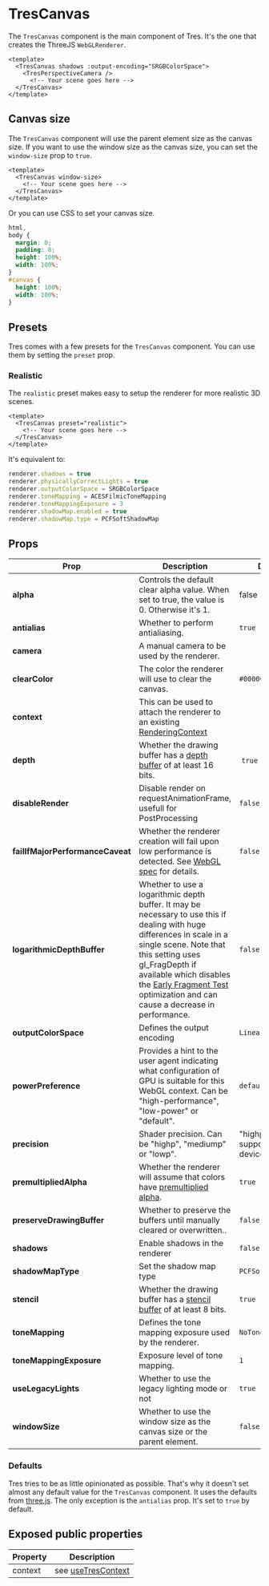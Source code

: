 # TresCanvas

The `TresCanvas` component is the main component of Tres. It's the one that creates the ThreeJS `WebGLRenderer`.

```vue{2,5}
<template>
  <TresCanvas shadows :output-encoding="SRGBColorSpace">
    <TresPerspectiveCamera />
      <!-- Your scene goes here -->
  </TresCanvas>
</template>
```

## Canvas size

The `TresCanvas` component will use the parent element size as the canvas size. If you want to use the window size as the canvas size, you can set the `window-size` prop to `true`.

```vue
<template>
  <TresCanvas window-size>
    <!-- Your scene goes here -->
  </TresCanvas>
</template>
```

Or you can use CSS to set your canvas size.

```css
html,
body {
  margin: 0;
  padding: 0;
  height: 100%;
  width: 100%;
}
#canvas {
  height: 100%;
  width: 100%;
}
```

## Presets

Tres comes with a few presets for the `TresCanvas` component. You can use them by setting the `preset` prop.

### Realistic

The `realistic` preset makes easy to setup the renderer for more realistic 3D scenes.

```vue
<template>
  <TresCanvas preset="realistic">
    <!-- Your scene goes here -->
  </TresCanvas>
</template>
```

It's equivalent to:

```ts
renderer.shadows = true
renderer.physicallyCorrectLights = true
renderer.outputColorSpace = SRGBColorSpace
renderer.toneMapping = ACESFilmicToneMapping
renderer.toneMappingExposure = 3
renderer.shadowMap.enabled = true
renderer.shadowMap.type = PCFSoftShadowMap
```

## Props

| Prop | Description | Default |
| ---- | ---- | --- |
| **alpha** | Controls the default clear alpha value. When set to true, the value is 0. Otherwise it's 1. | false |
| **antialias** | Whether to perform antialiasing. | `true` |
| **camera** | A manual camera to be used by the renderer. | |
| **clearColor** | The color the renderer will use to clear the canvas. | `#000000` |
| **context** | This can be used to attach the renderer to an existing [RenderingContext](https://developer.mozilla.org/en-US/docs/Web/API/WebGLRenderingContext) | |
| **depth** | Whether the drawing buffer has a [depth buffer](https://en.wikipedia.org/wiki/Z-buffering) of at least 16 bits. | `true` |
| **disableRender** | Disable render on requestAnimationFrame, usefull for PostProcessing | `false` |
| **failIfMajorPerformanceCaveat** | Whether the renderer creation will fail upon low performance is detected. See [WebGL spec](https://registry.khronos.org/webgl/specs/latest/1.0/#5.2) for details. | `false` |
| **logarithmicDepthBuffer** | Whether to use a logarithmic depth buffer. It may be necessary to use this if dealing with huge differences in scale in a single scene. Note that this setting uses gl_FragDepth if available which disables the [Early Fragment Test](https://www.khronos.org/opengl/wiki/Early_Fragment_Test) optimization and can cause a decrease in performance. | `false` |
| **outputColorSpace** | Defines the output encoding | `LinearEncoding` |
| **powerPreference** | Provides a hint to the user agent indicating what configuration of GPU is suitable for this WebGL context. Can be "high-performance", "low-power" or "default". | `default` |
| **precision** | Shader precision. Can be "highp", "mediump" or "lowp". | "highp" if supported by the device |
| **premultipliedAlpha** | Whether the renderer will assume that colors have [premultiplied alpha](https://en.wikipedia.org/wiki/Glossary_of_computer_graphics#premultiplied_alpha). | `true` |
| **preserveDrawingBuffer** | Whether to preserve the buffers until manually cleared or overwritten.. | `false` |
| **shadows** | Enable shadows in the renderer | `false` |
| **shadowMapType** | Set the shadow map type | `PCFSoftShadowMap` |
| **stencil** | Whether the drawing buffer has a [stencil buffer](https://en.wikipedia.org/wiki/Stencil_buffer) of at least 8 bits. | `true` |
| **toneMapping** | Defines the tone mapping exposure used by the renderer. | `NoToneMapping` |
| **toneMappingExposure** | Exposure level of tone mapping. | `1` |
| **useLegacyLights** | Whether to use the legacy lighting mode or not | `true` |
| **windowSize** | Whether to use the window size as the canvas size or the parent element. | `false` |

### Defaults

Tres tries to be as little opinionated as possible. That's why it doesn't set almost any default value for the `TresCanvas` component. It uses the defaults from [three.js](https://threejs.org/). The only exception is the `antialias` prop. It's set to `true` by default.

## Exposed public properties

| Property | Description |
| ---- | ---- |
| context | see [useTresContext](composables#usetrescontext) |
